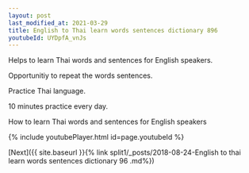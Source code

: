 ```yaml
---
layout: post
last_modified_at: 2021-03-29
title: English to Thai learn words sentences dictionary 896 
youtubeId: UYDpfA_vnJs
---
```

 
 
Helps to learn Thai words and sentences for English speakers.

Opportunitiy to repeat the words sentences. 

Practice Thai language. 
 
10 minutes practice every day. 
 
How to learn Thai words and sentences for English speakers 
 
{% include youtubePlayer.html id=page.youtubeId %}
 
 
[Next]({{ site.baseurl }}{% link  split1/_posts/2018-08-24-English to thai learn words sentences dictionary 96 .md%})
 
